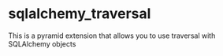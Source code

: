 sqlalchemy_traversal
====================

This is a pyramid extension that allows you to use traversal with SQLAlchemy objects